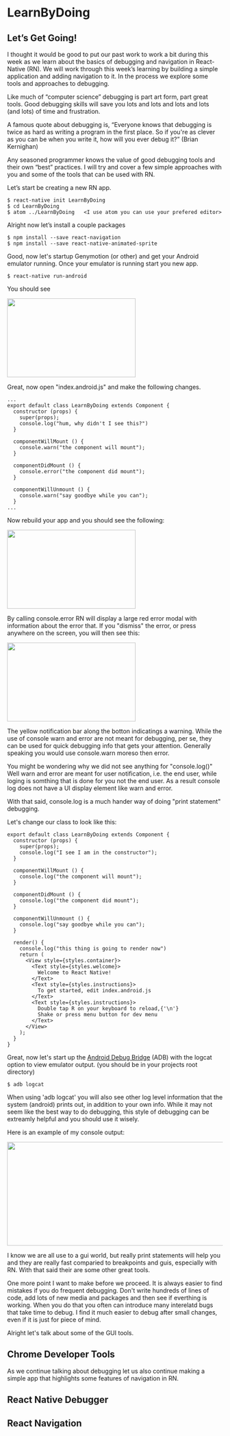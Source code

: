 # LearnByDoing

## Let’s Get Going! 
I thought it would be good to put our past work to work a bit during this week as we learn about the basics of debugging and navigation in React-Native (RN). We will work through this week’s learning by building a simple application and adding navigation to it. In the process we explore some tools and approaches to debugging.  

Like much of “computer science” debugging is part art form, part great tools. Good debugging skills will save you lots and lots and lots and lots (and lots) of time and frustration. 

A famous quote about debugging is, “Everyone knows that debugging is twice as hard as writing a program in the first place. So if you're as clever as you can be when you write it, how will you ever debug it?” (Brian Kernighan) 

Any seasoned programmer knows the value of good debugging tools and their own “best” practices. I will try and cover a few simple approaches with you and some of the tools that can be used with RN. 

Let’s start be creating a new RN app. 
```
$ react-native init LearnByDoing
$ cd LearnByDoing
$ atom ../LearnByDoing   <I use atom you can use your prefered editor>
```

Alright now let’s install a couple packages
```
$ npm install --save react-navigation
$ npm install --save react-native-animated-sprite
```
Good, now let's startup Genymotion (or other) and get your Android emulator running. Once your emulator is running start you new app. 
```
$ react-native run-android
```

You should see

<img src="https://raw.githubusercontent.com/micahrye/LearnByDoing/master/media/firstBuild.png" width="300" height="184">


Great, now open "index.android.js" and make the following changes.  
```
...
export default class LearnByDoing extends Component {
  constructor (props) {
    super(props);
    console.log("hum, why didn't I see this?")
  }
  
  componentWillMount () {
    console.warn("the component will mount");
  }
  
  componentDidMount () {
    console.error("the component did mount");
  }
  
  componentWillUnmount () {
    console.warn("say goodbye while you can");
  }
...
````

Now rebuild your app and you should see the following: 

<img src="https://raw.githubusercontent.com/micahrye/LearnByDoing/master/media/error.png" width="300" height="184">

By calling console.error RN will display a large red error modal with information about the error that. If you "dismiss" the error, or press anywhere on the screen, you will then see this: 

<img src="https://raw.githubusercontent.com/micahrye/LearnByDoing/master/media/warn.png" width="300" height="184">

The yellow notification bar along the botton indicatings a warning. While the use of console warn and error are not meant for debugging, per se, they can be used for quick debugging info that gets your attention. Generally speaking you would use console.warn moreso then error. 

You might be wondering why we did not see anything for "console.log()" Well warn and error are meant for user notification, i.e. the end user, while loging is somthing that is done for you not the end user. As a result console log does not have a UI display element like warn and error. 

With that said, console.log is a much hander way of doing "print statement" debugging. 

Let's change our class to look like this: 
```
export default class LearnByDoing extends Component {
  constructor (props) {
    super(props);
    console.log("I see I am in the constructor");
  }
  
  componentWillMount () {
    console.log("the component will mount");
  }
  
  componentDidMount () {
    console.log("the component did mount");
  }
  
  componentWillUnmount () {
    console.log("say goodbye while you can");
  }
  
  render() {
    console.log("this thing is going to render now")
    return (
      <View style={styles.container}>
        <Text style={styles.welcome}>
          Welcome to React Native!
        </Text>
        <Text style={styles.instructions}>
          To get started, edit index.android.js
        </Text>
        <Text style={styles.instructions}>
          Double tap R on your keyboard to reload,{'\n'}
          Shake or press menu button for dev menu
        </Text>
      </View>
    );
  }
}
```

Great, now let's start up the [Android Debug Bridge](https://developer.android.com/studio/command-line/adb.html) (ADB) with the logcat option to view emulator output. (you should be in your projects root directory)

```
$ adb logcat
```

When using 'adb logcat' you will also see other log level information that the system (android) prints out, in addition to your own info. While it may not seem like the best way to do debugging, this style of debugging can be extreamly helpful and you should use it wisely. 

Here is an example of my console output: 

<img src="https://raw.githubusercontent.com/micahrye/LearnByDoing/master/media/log.png" width="600" height="242">

I know we are all use to a gui world, but really print statements will help you and they are really fast comparied to breakpoints and guis, especially with RN. With that said their are some other great tools. 

One more point I want to make before we proceed. It is always easier to find mistakes if you do frequent debugging. Don't write hundreds of lines of code, add lots of new media and packages and then see if everthing is working. When you do that you often can introduce many interelatd bugs that take time to debug. I find it much easier to debug after small changes, even if it is just for piece of mind. 

Alright let's talk about some of the GUI tools. 

## Chrome Developer Tools
As we continue talking about debugging let us also continue making a simple app that highlights some features of navigation in RN. 

## React Native Debugger 

## React Navigation



